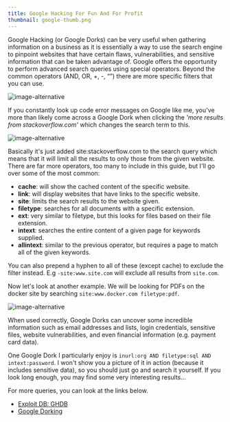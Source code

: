 ```yaml
---
title: Google Hacking For Fun And For Profit
thumbnail: google-thumb.png
---
```


Google Hacking (or Google Dorks) can be very useful when gathering information on a business as it is essentially a way to use the search engine to pinpoint websites that have certain flaws, vulnerabilities, and sensitive information that can be taken advantage of. Google offers the opportunity to perform advanced search queries using special operators. Beyond the common operators (AND, OR, +, -, “”) there are more specific filters that you can use.

![image-alternative](https://cdn.halcyonnouveau.xyz/blog/img/google-search.png)

If you constantly look up code error messages on Google like me, you've more than likely come across a Google Dork when clicking the *'more results from stackoverflow.com'* which changes the search term to this.

![image-alternative](https://cdn.halcyonnouveau.xyz/blog/img/google-dork-search.png)

Basically it's just added site:stackoverflow.com to the search query which means that it will limit all the results to only those from the given website. There are far more operators, too many to include in this guide, but I'll go over some of the most common:

* **cache**: will show the cached content of the specific website.
* **link**: will display websites that have links to the specific website.
* **site**: limits the search results to the website given.
* **filetype**: searches for all documents with a specific extension.
* **ext**: very similar to filetype, but this looks for files based on their file extension.
* **intext**: searches the entire content of a given page for keywords supplied.
* **allintext**: similar to the previous operator, but requires a page to match all of the given keywords.

You can also prepend a hyphen to all of these (except cache) to exclude the filter instead. E.g `-site:www.site.com` will exclude all results from `site.com`.

Now let's look at another example. We will be looking for PDFs on the docker site by searching `site:www.docker.com filetype:pdf`.

![image-alternative](https://cdn.halcyonnouveau.xyz/blog/img/google-docker.png)

When used correctly, Google Dorks can uncover some incredible information such as email addresses and lists, login credentials, sensitive files, website vulnerabilities, and even financial information (e.g. payment card data).

One Google Dork I particularly enjoy is `inurl:org AND filetype:sql AND intext:password`. I won't show you a picture of it in action (because it includes sensitive data), so you should just go and search it yourself. If you look long enough, you may find some very interesting results...

For more queries, you can look at the links below.

* [Exploit DB: GHDB](https://www.exploit-db.com/google-hacking-database/)
* [Google Dorking](http://www.google-dorking.com/)

